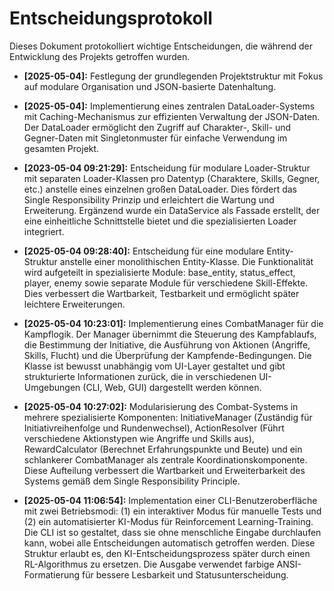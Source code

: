 # Entscheidungsprotokoll

Dieses Dokument protokolliert wichtige Entscheidungen, die während der Entwicklung des Projekts getroffen wurden.

* **[2025-05-04]:** Festlegung der grundlegenden Projektstruktur mit Fokus auf modulare Organisation und JSON-basierte Datenhaltung.

* **[2025-05-04]:** Implementierung eines zentralen DataLoader-Systems mit Caching-Mechanismus zur effizienten Verwaltung der JSON-Daten. Der DataLoader ermöglicht den Zugriff auf Charakter-, Skill- und Gegner-Daten mit Singletonmuster für einfache Verwendung im gesamten Projekt.

* **[2023-05-04 09:21:29]:** Entscheidung für modulare Loader-Struktur mit separaten Loader-Klassen pro Datentyp (Charaktere, Skills, Gegner, etc.) anstelle eines einzelnen großen DataLoader. Dies fördert das Single Responsibility Prinzip und erleichtert die Wartung und Erweiterung. Ergänzend wurde ein DataService als Fassade erstellt, der eine einheitliche Schnittstelle bietet und die spezialisierten Loader integriert.

* **[2025-05-04 09:28:40]:** Entscheidung für eine modulare Entity-Struktur anstelle einer monolithischen Entity-Klasse. Die Funktionalität wird aufgeteilt in spezialisierte Module: base_entity, status_effect, player, enemy sowie separate Module für verschiedene Skill-Effekte. Dies verbessert die Wartbarkeit, Testbarkeit und ermöglicht später leichtere Erweiterungen.

* **[2025-05-04 10:23:01]:** Implementierung eines CombatManager für die Kampflogik. Der Manager übernimmt die Steuerung des Kampfablaufs, die Bestimmung der Initiative, die Ausführung von Aktionen (Angriffe, Skills, Flucht) und die Überprüfung der Kampfende-Bedingungen. Die Klasse ist bewusst unabhängig vom UI-Layer gestaltet und gibt strukturierte Informationen zurück, die in verschiedenen UI-Umgebungen (CLI, Web, GUI) dargestellt werden können.

* **[2025-05-04 10:27:02]:** Modularisierung des Combat-Systems in mehrere spezialisierte Komponenten: InitiativeManager (Zuständig für Initiativreihenfolge und Rundenwechsel), ActionResolver (Führt verschiedene Aktionstypen wie Angriffe und Skills aus), RewardCalculator (Berechnet Erfahrungspunkte und Beute) und ein schlankerer CombatManager als zentrale Koordinationskomponente. Diese Aufteilung verbessert die Wartbarkeit und Erweiterbarkeit des Systems gemäß dem Single Responsibility Principle.

* **[2025-05-04 11:06:54]:** Implementation einer CLI-Benutzeroberfläche mit zwei Betriebsmodi: (1) ein interaktiver Modus für manuelle Tests und (2) ein automatisierter KI-Modus für Reinforcement Learning-Training. Die CLI ist so gestaltet, dass sie ohne menschliche Eingabe durchlaufen kann, wobei alle Entscheidungen automatisch getroffen werden. Diese Struktur erlaubt es, den KI-Entscheidungsprozess später durch einen RL-Algorithmus zu ersetzen. Die Ausgabe verwendet farbige ANSI-Formatierung für bessere Lesbarkeit und Statusunterscheidung.